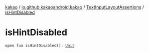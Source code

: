 [kakao](../../index.md) / [io.github.kakaoandroid.kakao](../index.md) / [TextInputLayoutAssertions](index.md) / [isHintDisabled](./is-hint-disabled.md)

# isHintDisabled

`open fun isHintDisabled(): `[`Unit`](https://kotlinlang.org/api/latest/jvm/stdlib/kotlin/-unit/index.html)